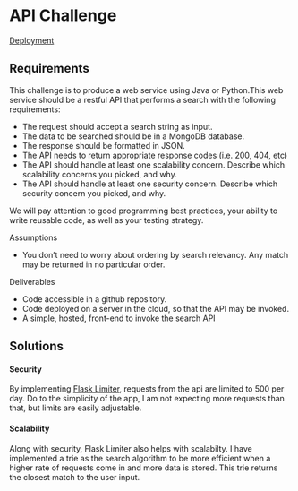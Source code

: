# API Challenge
[Deployment](https://capitals-api.herokuapp.com/)

## Requirements

This challenge is to produce a web service using Java or Python.This web service should be a
restful API that performs a search with the following requirements:
* The request should accept a search string as input.
* The data to be searched should be in a MongoDB database.
* The response should be formatted in JSON.
* The API needs to return appropriate response codes (i.e. 200, 404, etc)
* The API should handle at least one scalability concern. Describe which scalability concerns you picked, and why.
* The API should handle at least one security concern. Describe which security concern you picked, and why.

We will pay attention to good programming best practices, your ability to write reusable code, as
well as your testing strategy.

Assumptions
* You don’t need to worry about ordering by search relevancy. Any match may be returned in no particular order.

Deliverables
* Code accessible in a github repository.
* Code deployed on a server in the cloud, so that the API may be invoked.
* A simple, hosted, front-end to invoke the search API

## Solutions

#### Security
By implementing [Flask Limiter](https://flask-limiter.readthedocs.io/en/stable/), requests from the api are limited to 500 per day. Do to the simplicity of the app, 
I am not expecting more requests than that, but limits are easily adjustable. 

#### Scalability
Along with security, Flask Limiter also helps with scalabilty. I have implemented a trie as the search algorithm to be more 
efficient when a higher rate of requests come in and more data is stored. This trie returns the closest match to the user input.
